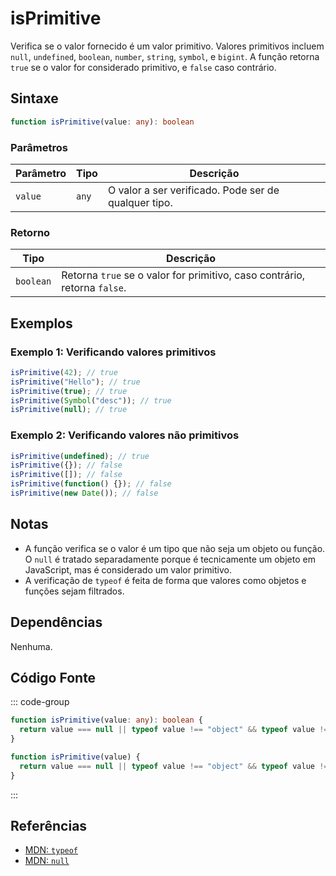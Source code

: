 # isPrimitive  
Verifica se o valor fornecido é um valor primitivo. Valores primitivos incluem `null`, `undefined`, `boolean`, `number`, `string`, `symbol`, e `bigint`. A função retorna `true` se o valor for considerado primitivo, e `false` caso contrário.

## Sintaxe
```typescript
function isPrimitive(value: any): boolean
```

### Parâmetros

| Parâmetro | Tipo      | Descrição                               |
|-----------|-----------|-----------------------------------------|
| `value`   | `any`     | O valor a ser verificado. Pode ser de qualquer tipo. |

### Retorno

| Tipo     | Descrição                                  |
|----------|--------------------------------------------|
| `boolean`| Retorna `true` se o valor for primitivo, caso contrário, retorna `false`. |

## Exemplos

### Exemplo 1: Verificando valores primitivos
```typescript
isPrimitive(42); // true
isPrimitive("Hello"); // true
isPrimitive(true); // true
isPrimitive(Symbol("desc")); // true
isPrimitive(null); // true
```

### Exemplo 2: Verificando valores não primitivos
```typescript
isPrimitive(undefined); // true
isPrimitive({}); // false
isPrimitive([]); // false
isPrimitive(function() {}); // false
isPrimitive(new Date()); // false
```

## Notas
- A função verifica se o valor é um tipo que não seja um objeto ou função. O `null` é tratado separadamente porque é tecnicamente um objeto em JavaScript, mas é considerado um valor primitivo.
- A verificação de `typeof` é feita de forma que valores como objetos e funções sejam filtrados.

## Dependências
Nenhuma.

## Código Fonte
::: code-group

```typescript
function isPrimitive(value: any): boolean {
  return value === null || typeof value !== "object" && typeof value !== "function";
}
```

```javascript
function isPrimitive(value) {
  return value === null || typeof value !== "object" && typeof value !== "function";
}
```
:::

## Referências
- [MDN: `typeof`](https://developer.mozilla.org/en-US/docs/Web/JavaScript/Reference/Operators/typeof)
- [MDN: `null`](https://developer.mozilla.org/en-US/docs/Web/JavaScript/Reference/Global_Objects/null)